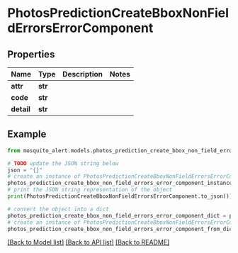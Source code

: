 # PhotosPredictionCreateBboxNonFieldErrorsErrorComponent


## Properties

Name | Type | Description | Notes
------------ | ------------- | ------------- | -------------
**attr** | **str** |  | 
**code** | **str** |  | 
**detail** | **str** |  | 

## Example

```python
from mosquito_alert.models.photos_prediction_create_bbox_non_field_errors_error_component import PhotosPredictionCreateBboxNonFieldErrorsErrorComponent

# TODO update the JSON string below
json = "{}"
# create an instance of PhotosPredictionCreateBboxNonFieldErrorsErrorComponent from a JSON string
photos_prediction_create_bbox_non_field_errors_error_component_instance = PhotosPredictionCreateBboxNonFieldErrorsErrorComponent.from_json(json)
# print the JSON string representation of the object
print(PhotosPredictionCreateBboxNonFieldErrorsErrorComponent.to_json())

# convert the object into a dict
photos_prediction_create_bbox_non_field_errors_error_component_dict = photos_prediction_create_bbox_non_field_errors_error_component_instance.to_dict()
# create an instance of PhotosPredictionCreateBboxNonFieldErrorsErrorComponent from a dict
photos_prediction_create_bbox_non_field_errors_error_component_from_dict = PhotosPredictionCreateBboxNonFieldErrorsErrorComponent.from_dict(photos_prediction_create_bbox_non_field_errors_error_component_dict)
```
[[Back to Model list]](../README.md#documentation-for-models) [[Back to API list]](../README.md#documentation-for-api-endpoints) [[Back to README]](../README.md)


